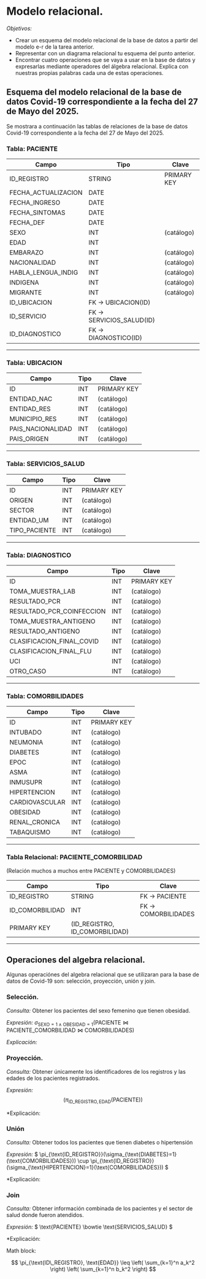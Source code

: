 # Modelo relacional. 

_*Objetivos:*_
- Crear un esquema del modelo relacional de la base de datos a partir del modelo e-r de la tarea anterior.
- Representar con un diagrama relacional tu esquema del punto anterior.
- Encontrar cuatro operaciones que se vaya a usar en la base de datos y expresarlas mediante operadores del álgebra relacional. Explica con nuestras propias palabras cada una de estas operaciones.

## Esquema del modelo relacional de la base de datos Covid-19 correspondiente a la fecha del 27 de Mayo del 2025. 
Se mostrara a continuación las tablas de relaciones de la base de datos Covid-19 correspondiente a la fecha del 27 de Mayo del 2025.

### Tabla: PACIENTE

| Campo                  | Tipo     | Clave         |
|------------------------|----------|---------------|
| ID_REGISTRO           | STRING   | PRIMARY KEY   |
| FECHA_ACTUALIZACION   | DATE     |               |
| FECHA_INGRESO         | DATE     |               |
| FECHA_SINTOMAS        | DATE     |               |
| FECHA_DEF             | DATE     |               |
| SEXO                  | INT      | (catálogo)     |
| EDAD                  | INT      |               |
| EMBARAZO              | INT      | (catálogo)     |
| NACIONALIDAD          | INT      | (catálogo)     |
| HABLA_LENGUA_INDIG    | INT      | (catálogo)     |
| INDIGENA              | INT      | (catálogo)     |
| MIGRANTE              | INT      | (catálogo)     |
| ID_UBICACION          | FK → UBICACION(ID) |
| ID_SERVICIO           | FK → SERVICIOS_SALUD(ID) |
| ID_DIAGNOSTICO        | FK → DIAGNOSTICO(ID)     |

---

### Tabla: UBICACION

| Campo             | Tipo   | Clave       |
|-------------------|--------|-------------|
| ID                | INT    | PRIMARY KEY |
| ENTIDAD_NAC       | INT    | (catálogo)   |
| ENTIDAD_RES       | INT    | (catálogo)   |
| MUNICIPIO_RES     | INT    | (catálogo)   |
| PAIS_NACIONALIDAD | INT    | (catálogo)   |
| PAIS_ORIGEN       | INT    | (catálogo)   |

---

### Tabla: SERVICIOS_SALUD

| Campo         | Tipo   | Clave       |
|---------------|--------|-------------|
| ID            | INT    | PRIMARY KEY |
| ORIGEN        | INT    | (catálogo)   |
| SECTOR        | INT    | (catálogo)   |
| ENTIDAD_UM    | INT    | (catálogo)   |
| TIPO_PACIENTE | INT    | (catálogo)   |

---

### Tabla: DIAGNOSTICO

| Campo                        | Tipo   | Clave       |
|------------------------------|--------|-------------|
| ID                           | INT    | PRIMARY KEY |
| TOMA_MUESTRA_LAB             | INT    | (catálogo)   |
| RESULTADO_PCR                | INT    | (catálogo)   |
| RESULTADO_PCR_COINFECCION    | INT    | (catálogo)   |
| TOMA_MUESTRA_ANTIGENO        | INT    | (catálogo)   |
| RESULTADO_ANTIGENO           | INT    | (catálogo)   |
| CLASIFICACION_FINAL_COVID    | INT    | (catálogo)   |
| CLASIFICACION_FINAL_FLU      | INT    | (catálogo)   |
| UCI                          | INT    | (catálogo)   |
| OTRO_CASO                    | INT    | (catálogo)   |

---

### Tabla: COMORBILIDADES

| Campo            | Tipo   | Clave       |
|------------------|--------|-------------|
| ID               | INT    | PRIMARY KEY |
| INTUBADO         | INT    | (catálogo)   |
| NEUMONIA         | INT    | (catálogo)   |
| DIABETES         | INT    | (catálogo)   |
| EPOC             | INT    | (catálogo)   |
| ASMA             | INT    | (catálogo)   |
| INMUSUPR         | INT    | (catálogo)   |
| HIPERTENCION     | INT    | (catálogo)   |
| CARDIOVASCULAR   | INT    | (catálogo)   |
| OBESIDAD         | INT    | (catálogo)   |
| RENAL_CRONICA    | INT    | (catálogo)   |
| TABAQUISMO       | INT    | (catálogo)   |

---

### Tabla Relacional: PACIENTE_COMORBILIDAD

(Relación muchos a muchos entre PACIENTE y COMORBILIDADES)

| Campo           | Tipo   | Clave              |
|-----------------|--------|--------------------|
| ID_REGISTRO     | STRING | FK → PACIENTE      |
| ID_COMORBILIDAD | INT    | FK → COMORBILIDADES |
| PRIMARY KEY     | (ID_REGISTRO, ID_COMORBILIDAD) |

---

## Operaciones del algebra relacional. 

Algunas operaciónes del algebra relacional que se utilizaran para la base de datos de Covid-19 son: selección, proyección, unión y join.

### Selección.
*Consulta:* Obtener los pacientes del sexo femenino que tienen obesidad.

*Expresión:* $\sigma_{\text{SEXO} = 1 \land \text{OBESIDAD} = 1} \left( \text{PACIENTE} \bowtie \text{PACIENTE\_COMORBILIDAD} \bowtie \text{COMORBILIDADES} \right)$

*Explicación:*

### Proyección.
*Consulta:* Obtener únicamente los identificadores de los registros y las edades de los pacientes registrados.

*Expresión:* 
$$
\displaystyle
 \left (\pi_{\text{ID\_REGISTRO},\text{EDAD}}(\text{PACIENTE}) \right)
$$


*Explicación:

### Unión
*Consulta:* Obtener todos los pacientes que tienen diabetes o hipertensión

*Expresión:* $ \pi_{\text{ID\_REGISTRO}}(\sigma_{\text{DIABETES}=1}(\text{COMORBILIDADES})) \cup  \pi_{\text{ID\_REGISTRO}}(\sigma_{\text{HIPERTENCION}=1}(\text{COMORBILIDADES})) $

*Explicación:

### Join
*Consulta:* Obtener información combinada de los pacientes y el sector de salud donde fueron atendidos. 

*Expresión:* $ \text{PACIENTE} \bowtie \text{SERVICIOS\_SALUD} $

*Explicación:


Math block:

$$
\pi_{\text{ID\_REGISTRO}, \text{EDAD}} 
\leq 
\left( \sum_{k=1}^n a_k^2 \right) 
\left( \sum_{k=1}^n b_k^2 \right)
$$

